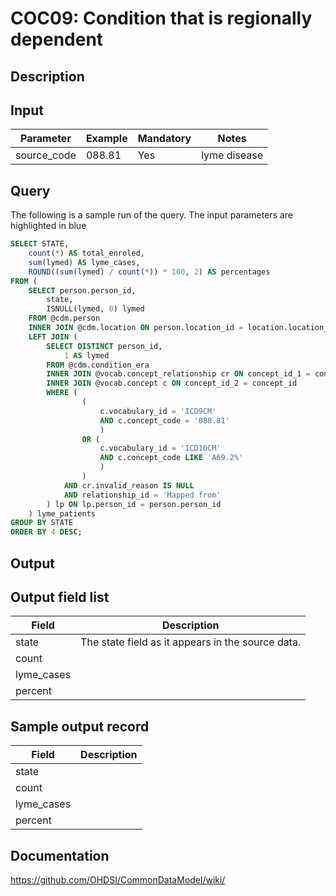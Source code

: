 <!---
Group:condition occurrence combinations
Name:COC09 Condition that is regionally dependent
Author:Patrick Ryan
CDM Version: 5.3
-->

# COC09: Condition that is regionally dependent

## Description
## Input

|  Parameter |  Example |  Mandatory |  Notes |
| --- | --- | --- | --- |
| source_code | 088.81 | Yes | lyme disease |

## Query
The following is a sample run of the query. The input parameters are highlighted in  blue  

```sql
SELECT STATE,
	count(*) AS total_enroled,
	sum(lymed) AS lyme_cases,
	ROUND((sum(lymed) / count(*)) * 100, 2) AS percentages
FROM (
	SELECT person.person_id,
		state,
		ISNULL(lymed, 0) lymed
	FROM @cdm.person
	INNER JOIN @cdm.location ON person.location_id = location.location_id
	LEFT JOIN (
		SELECT DISTINCT person_id,
			1 AS lymed
		FROM @cdm.condition_era
		INNER JOIN @vocab.concept_relationship cr ON concept_id_1 = condition_concept_id
		INNER JOIN @vocab.concept c ON concept_id_2 = concept_id
		WHERE (
				(
					c.vocabulary_id = 'ICD9CM'
					AND c.concept_code = '088.81'
					)
				OR (
					c.vocabulary_id = 'ICD10CM'
					AND c.concept_code LIKE 'A69.2%'
					)
				)
			AND cr.invalid_reason IS NULL
			AND relationship_id = 'Mapped from'
		) lp ON lp.person_id = person.person_id
	) lyme_patients
GROUP BY STATE
ORDER BY 4 DESC;
```

## Output

## Output field list

|  Field |  Description |
| --- | --- |
| state | The state field as it appears in the source data. |
| count |   |
| lyme_cases |   |
| percent |   |

## Sample output record

|  Field |  Description |
| --- | --- |
| state |   |
| count |   |
| lyme_cases |   |
| percent |   |

## Documentation
https://github.com/OHDSI/CommonDataModel/wiki/
